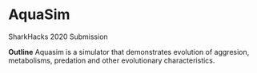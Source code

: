 # AquaSim
SharkHacks 2020 Submission

**Outline**
Aquasim is a simulator that demonstrates evolution of aggresion, metabolisms, predation and other evolutionary characteristics.
